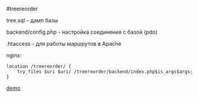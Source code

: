 #treereorder

tree.sql             - дамп базы

backend/config.php   - настройка соединения с базой (pdo)

.htaccess            - для работы маршрутов в Apache


nginx:

    location /treereorder/ {
        try_files $uri $uri/ /treereorder/backend/index.php$is_args$args;
    }

[demo](http://wasnot.me/treereorder/)